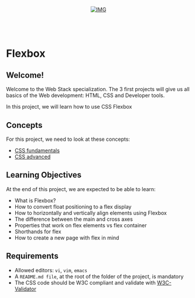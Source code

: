 <!-- repo image -->
<br />
<div align="center">
  <a href="https://github.com/github_username/repo_name">
    <img src="https://github.com/Abubacer/README-Template/blob/master/images/banner.png" alt="IMG"> 
  </a>

<h1 align="center"></h1>
<div align="left">
<br />

# Flexbox

## Welcome!
Welcome to the Web Stack specialization. The 3 first projects will give us all basics of the Web development: HTML, CSS and Developer tools.

In this project, we will learn how to use CSS Flexbox

## Concepts
For this project, we need to look at these concepts:
- [CSS fundamentals](https://intranet.alxswe.com/concepts/544)
- [CSS advanced](https://intranet.alxswe.com/concepts/545)

## Learning Objectives

At the end of this project, we are expected to be able to learn:

  - What is Flexbox?
  - How to convert float positioning to a flex display
  - How to horizontally and vertically align elements using Flexbox
  - The difference between the main and cross axes
  - Properties that work on flex elements vs flex container
  - Shorthands for flex
  - How to create a new page with flex in mind


## Requirements

- Allowed editors: ```vi```, ```vim```, ```emacs```
- A ```README.md file```, at the root of the folder of the project, is mandatory
- The CSS code should be W3C compliant and validate with [W3C-Validator](https://intranet.alxswe.com/rltoken/X59AxQ6wqKqiJk9i8eIjeQ)

</div>
